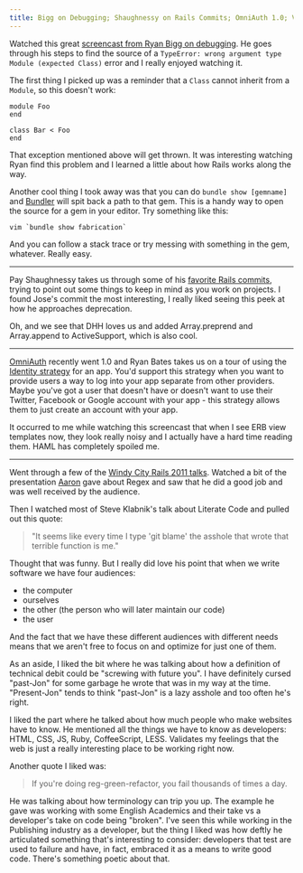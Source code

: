 ```yaml
---
title: Bigg on Debugging; Shaughnessy on Rails Commits; OmniAuth 1.0; Videos from Windy City Rails 2011
---
```


Watched this great [screencast from Ryan Bigg on debugging](http://ryanbigg.com/2011/11/screencast-wrong-argument-type/). He goes through his steps to find the source of a `TypeError: wrong argument type Module (expected Class)` error and I really enjoyed watching it.

The first thing I picked up was a reminder that a `Class` cannot inherit from a `Module`, so this doesn't work:

	module Foo
	end

	class Bar < Foo
	end

That exception mentioned above will get thrown. It was interesting watching Ryan find this problem and I learned a little about how Rails works along the way.

Another cool thing I took away was that you can do `bundle show [gemname]` and [Bundler](http://gembundler.com/) will spit back a path to that gem. This is a handy way to open the source for a gem in your editor. Try something like this:

	vim `bundle show fabrication`

And you can follow a stack trace or try messing with something in the gem, whatever. Really easy.

---

Pay Shaughnessy takes us through some of his [favorite Rails commits](http://patshaughnessy.net/2011/12/6/learning-from-the-masters-some-of-my-favorite-rails-commits), trying to point out some things to keep in mind as you work on projects. I found Jose's commit the most interesting, I really liked seeing this peek at how he approaches deprecation.

Oh, and we see that DHH loves us and added Array.preprend and Array.append to ActiveSupport, which is also cool.

---

[OmniAuth](http://www.omniauth.org/) recently went 1.0 and Ryan Bates takes us on a tour of using the [Identity strategy](http://railscasts.com/episodes/304-omniauth-identity) for an app. You'd support this strategy when you want to provide users a way to log into your app separate from other providers. Maybe you've got a user that doesn't have or doesn't want to use their Twitter, Facebook or Google account with your app - this strategy allows them to just create an account with your app.

It occurred to me while watching this screencast that when I see ERB view templates now, they look really noisy and I actually have a hard time reading them. HAML has completely spoiled me.

---

Went through a few of the [Windy City Rails 2011 talks](http://vimeo.com/channels/wcr11). Watched a bit of the presentation [Aaron](https://twitter.com/martinisoft) gave about Regex and saw that he did a good job and was well received by the audience.

Then I watched most of Steve Klabnik's talk about Literate Code and pulled out this quote:

> "It seems like every time I type 'git blame' the asshole that wrote that terrible function is me."

Thought that was funny. But I really did love his point that when we write software we have four audiences:

* the computer
* ourselves
* the other (the person who will later maintain our code)
* the user

And the fact that we have these different audiences with different needs means that we aren't free to focus on and optimize for just one of them.

As an aside, I liked the bit where he was talking about how a definition of technical debit could be "screwing with future you". I have definitely cursed "past-Jon" for some garbage he wrote that was in my way at the time. "Present-Jon" tends to think "past-Jon" is a lazy asshole and too often he's right.

I liked the part where he talked about how much people who make websites have to know. He mentioned all the things we have to know as developers: HTML, CSS, JS, Ruby, CoffeeScript, LESS. Validates my feelings that the web is just a really interesting place to be working right now.

Another quote I liked was:

> If you're doing reg-green-refactor, you fail thousands of times a day.

He was talking about how terminology can trip you up. The example he gave was working with some English Academics and their take vs a developer's take on code being "broken". I've seen this while working in the Publishing industry as a developer, but the thing I liked was how deftly he articulated something that's interesting to consider: developers that test are used to failure and have, in fact, embraced it as a means to write good code. There's something poetic about that.
